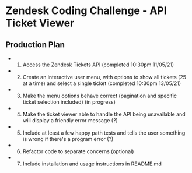 # Zendesk Coding Challenge - API Ticket Viewer

## Production Plan

* 1. Access the Zendesk Tickets API (completed 10:30pm 11/05/21)

* 2. Create an interactive user menu, with options to show all tickets (25 at a time) and select a single ticket (completed 10:30pm 13/05/21)

* 3. Make the menu options behave correct (pagination and specific ticket selection included) (in progress)

* 4. Make the ticket viewer able to handle the API being unavailable and will display a friendly error message (?)

* 5. Include at least a few happy path tests and tells the user something is wrong if there's a program error (?)

* 6. Refactor code to separate concerns (optional)

* 7. Include installation and usage instructions in README.md
